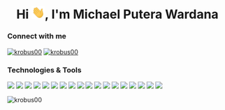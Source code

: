 <h1 align="center">Hi <img src="https://github.com/krobus00/krobus00/blob/master/assets/wave.gif?raw=true" width="30px">, I'm Michael Putera Wardana</h1>
<h3 align="left">Connect with me</h3>
<p align="left">
<a href="https://dev.to/krobus00" target="blank"><img align="center" src="https://camo.githubusercontent.com/6cc90061976bcd4d1a61a6c76b818538b5a65754f7b7b8068fe0fa49a09def8f/68747470733a2f2f6564656e742e6769746875622e696f2f537570657254696e7949636f6e732f696d616765732f7376672f6465765f746f2e737667" alt="krobus00" height="30" width="40" /></a>
<a href="https://instagram.com/krobus00" target="blank"><img align="center" src="https://camo.githubusercontent.com/c9dacf0f25a1489fdbc6c0d2b41cda58b77fa210a13a886d6f99e027adfbd358/68747470733a2f2f6564656e742e6769746875622e696f2f537570657254696e7949636f6e732f696d616765732f7376672f696e7374616772616d2e737667" alt="krobus00" height="30" width="40" /></a>
</p>

### Technologies & Tools

![](https://img.shields.io/badge/OS-Ubuntu-informational?style=flat&logo=linux)
![](https://img.shields.io/badge/Editor-VS_Code-informational?style=flat&logo=visual-studio-code)
![](https://img.shields.io/badge/Code-JavaScript-informational?style=flat&logo=javascript)
![](https://img.shields.io/badge/Code-Node-informational?style=flat&logo=node.js)
![](https://img.shields.io/badge/Code-Express-informational?style=flat&logo=express)
![](https://img.shields.io/badge/Code-Java-informational?style=flat&logo=java)
![](https://img.shields.io/badge/Code-Python-informational?style=flat&logo=python)
![](https://img.shields.io/badge/Code-Golang-informational?style=flat&logo=go)
![](https://img.shields.io/badge/Code-Flutter-informational?style=flat&logo=flutter)
![](https://img.shields.io/badge/Code-Bootstrap-informational?style=flat&logo=bootstrap)
![](https://img.shields.io/badge/Code-Tailwind-informational?style=flat&logo=tailwindcss)
![](https://img.shields.io/badge/Code-Vue-informational?style=flat&logo=vue.js)
![](https://img.shields.io/badge/Code-React-informational?style=flat&logo=react)
![](https://img.shields.io/badge/Tools-Azure-informational?style=flat&logo=microsoft-azure)
![](https://img.shields.io/badge/Tools-Mysql-informational?style=flat&logo=mysql)
![](https://img.shields.io/badge/Tools-MongoDB-informational?style=flat&logo=mongodb)
![](https://img.shields.io/badge/Tools-Docker-informational?style=flat&logo=docker)
![](https://img.shields.io/badge/Tools-Arduino-informational?style=flat&logo=arduino)

<p><img align="left" src="https://github-readme-stats.vercel.app/api/top-langs?username=krobus00&show_icons=true&locale=en&layout=compact" alt="krobus00" /></p>
